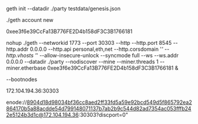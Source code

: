 geth init --datadir ./party testdata/genesis.json 

./geth account new

0xee3f6e39CcFa13B776FE2D4b158dF3C3B1766181

nohup ./geth --networkid 1773  --port 30303 --http --http.port 8545 --http.addr 0.0.0.0 --http.api personal,eth,net --http.corsdomain '*' --http.vhosts '*' --allow-insecure-unlock  --syncmode full --ws --ws.addr 0.0.0.0    --datadir ./party --nodiscover --mine --miner.threads 1 --miner.etherbase 0xee3f6e39CcFa13B776FE2D4b158dF3C3B1766181 &

--bootnodes

172.104.194.36:30303

enode://8904d18d98034bf36cc8aed2ff33fd5a59e92bcd549d5f865792ea2864170b5a88acdde54d799148071137b7ab2b9c544d82ad7354ac053fffb242e5124b3d1c@172.104.194.36:30303?discport=0"
